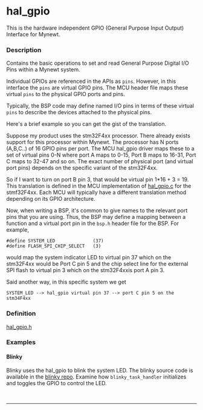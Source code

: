 # hal_gpio


This is the hardware independent GPIO (General Purpose Input Output) Interface for Mynewt.

### Description

Contains the basic operations to set and read General Purpose Digital I/O Pins
within a Mynewt system.

Individual GPIOs are referenced in the APIs as `pins`. However, in this interface the `pins` are virtual GPIO pins. The MCU header file maps these virtual `pins` to the physical GPIO ports and pins.

Typically, the BSP code may define named I/O pins in terms of these virtual `pins` to describe the devices attached to the physical pins.

Here's a brief example so you can get the gist of the translation.

Suppose my product uses the stm32F4xx processor.  There already exists support for this processor within Mynewt.  The processor has N ports (A,B,C..) of 16 GPIO pins per port.   The MCU hal_gpio driver maps these to a set of virtual pins 0-N where port A maps to 0-15, Port B maps to 16-31, Port C maps to 32-47 and so on.  The exact number of physical port (and virtual
port pins) depends on the specific variant of the stm32F4xx.  

So if I want to turn on port B pin 3, that would be virtual pin  1*16 + 3 = 19.
This translation is defined in the MCU implementation of
[hal_gpio.c](https://github.com/apache/incubator-mynewt-core/blob/master/hw/mcu/stm/stm32f4xx/src/hal_gpio.c)
for the stmf32F4xx.  Each MCU will typically have a different translation method
depending on its GPIO architecture.

Now, when writing a BSP, it's common to give names to the relevant port pins that you are using.  Thus, the BSP may define a mapping between a function and a virtual port pin in the `bsp.h` header file for the BSP.  For example,

```no-highlight
#define SYSTEM_LED              (37)
#define FLASH_SPI_CHIP_SELECT   (3)
```

would map the system indicator LED to virtual pin 37 which on the stm32F4xx would be Port C pin 5 and the chip select line for the external SPI flash to virtual pin 3 which on the stm32F4xxis port A pin 3.

Said another way, in this specific system we get

```no-highlight
SYSTEM_LED --> hal_gpio virtual pin 37 --> port C pin 5 on the stm34F4xx
```

### Definition

[hal_gpio.h](https://github.com/apache/incubator-mynewt-core/blob/master/hw/hal/include/hal/hal_gpio.h)

### Examples

#### Blinky

Blinky uses the hal_gpio to blink the system LED.  The blinky source code is available in the
[blinky repo](https://github.com/apache/incubator-mynewt-blinky/blob/master/apps/blinky/src/main.c).
Examine how `blinky_task_handler` initializes and toggles the GPIO to control the LED.

<br>

---------------------
